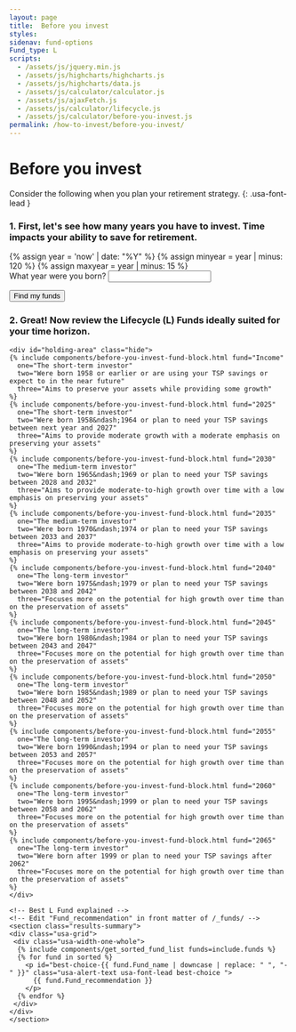 ```yaml
---
layout: page
title:  Before you invest
styles:
sidenav: fund-options
Fund_type: L
scripts:
  - /assets/js/jquery.min.js
  - /assets/js/highcharts/highcharts.js
  - /assets/js/highcharts/data.js
  - /assets/js/calculator/calculator.js
  - /assets/js/ajaxFetch.js
  - /assets/js/calculator/lifecycle.js
  - /assets/js/calculator/before-you-invest.js
permalink: /how-to-invest/before-you-invest/
---
```


# Before you invest

Consider the following when you plan your retirement strategy.
{: .usa-font-lead }

<!-- STEP 1 -->
<div class="before-you-invest-tool step1" id="enter-birthdate">
  <h3 class="step-title"><span>1.</span> First, let's see how many years you have to invest. Time impacts your ability to save for retirement.</h3>
  <section class="step-1">
  {% assign year = 'now' | date: "%Y" %}
  {% assign minyear = year | minus: 120 %}
  {% assign maxyear = year | minus: 15 %}
  <div id="year-born-div" class="">
      <label id="year-born-label" class="" for="year-born">What year were you born?</label>
      <span id="year-born-error-message" class="usa-input-error-message" role="alert"></span>
      <input id="year-born" name="year-born" type="number" class="border-bottom"
        min="{{minyear}}" max="{{maxyear}}" step="1"
        onChange="checkYearBorn(0);" onBlur="checkYearBorn(0);"
        aria-labeledby="year-born-label" aria-describedby="">
  </div>
  </section>
</div>
<p><button onclick="checkYearBorn(1);" class="usa-btn-primary">Find my funds</button></p>

<!-- STEP 2 -->

<div class="before-you-invest-tool">
  <div class="step2" id="review-funds">
    <h3 class="step-title"><span>2.</span> Great! Now review the Lifecycle (L) Funds ideally suited for your time horizon.</h3>
    <div class="usa-grid-full">
      <div id="column-one-outer" class="usa-width-one-third">
        <div id="column-one-inner" class="usa-alert">
        </div>
      </div>
      <div id="column-two-outer" class="usa-width-one-third">
        <div id="column-two-inner" class="usa-alert">
        </div>
      </div>
      <div id="column-three-outer" class="usa-width-one-third">
        <div id="column-three-inner" class="usa-alert">
        </div>
      </div>
    </div>

    <div id="holding-area" class="hide">
    {% include components/before-you-invest-fund-block.html fund="Income"
      one="The short-term investor"
      two="Were born 1958 or earlier or are using your TSP savings or expect to in the near future"
      three="Aims to preserve your assets while providing some growth"
    %}
    {% include components/before-you-invest-fund-block.html fund="2025"
      one="The short-term investor"
      two="Were born 1958&ndash;1964 or plan to need your TSP savings between next year and 2027"
      three="Aims to provide moderate growth with a moderate emphasis on preserving your assets"
    %}
    {% include components/before-you-invest-fund-block.html fund="2030"
      one="The medium-term investor"
      two="Were born 1965&ndash;1969 or plan to need your TSP savings between 2028 and 2032"
      three="Aims to provide moderate-to-high growth over time with a low emphasis on preserving your assets"
    %}
    {% include components/before-you-invest-fund-block.html fund="2035"
      one="The medium-term investor"
      two="Were born 1970&ndash;1974 or plan to need your TSP savings between 2033 and 2037"
      three="Aims to provide moderate-to-high growth over time with a low emphasis on preserving your assets"
    %}
    {% include components/before-you-invest-fund-block.html fund="2040"
      one="The long-term investor"
      two="Were born 1975&ndash;1979 or plan to need your TSP savings between 2038 and 2042"
      three="Focuses more on the potential for high growth over time than on the preservation of assets"
    %}
    {% include components/before-you-invest-fund-block.html fund="2045"
      one="The long-term investor"
      two="Were born 1980&ndash;1984 or plan to need your TSP savings between 2043 and 2047"
      three="Focuses more on the potential for high growth over time than on the preservation of assets"
    %}
    {% include components/before-you-invest-fund-block.html fund="2050"
      one="The long-term investor"
      two="Were born 1985&ndash;1989 or plan to need your TSP savings between 2048 and 2052"
      three="Focuses more on the potential for high growth over time than on the preservation of assets"
    %}
    {% include components/before-you-invest-fund-block.html fund="2055"
      one="The long-term investor"
      two="Were born 1990&ndash;1994 or plan to need your TSP savings between 2053 and 2057"
      three="Focuses more on the potential for high growth over time than on the preservation of assets"
    %}
    {% include components/before-you-invest-fund-block.html fund="2060"
      one="The long-term investor"
      two="Were born 1995&ndash;1999 or plan to need your TSP savings between 2058 and 2062"
      three="Focuses more on the potential for high growth over time than on the preservation of assets"
    %}
    {% include components/before-you-invest-fund-block.html fund="2065"
      one="The long-term investor"
      two="Were born after 1999 or plan to need your TSP savings after 2062"
      three="Focuses more on the potential for high growth over time than on the preservation of assets"
    %}
    </div>

    <!-- Best L Fund explained -->
    <!-- Edit "Fund_recommendation" in front matter of /_funds/ -->
    <section class="results-summary">
    <div class="usa-grid">
     <div class="usa-width-one-whole">
      {% include components/get_sorted_fund_list funds=include.funds %}
      {% for fund in sorted %}
        <p id="best-choice-{{ fund.Fund_name | downcase | replace: " ", "-" }}" class="usa-alert-text usa-font-lead best-choice ">
          {{ fund.Fund_recommendation }}
        </p>
      {% endfor %}
     </div>
    </div>
    </section>

  </div>
</div>
